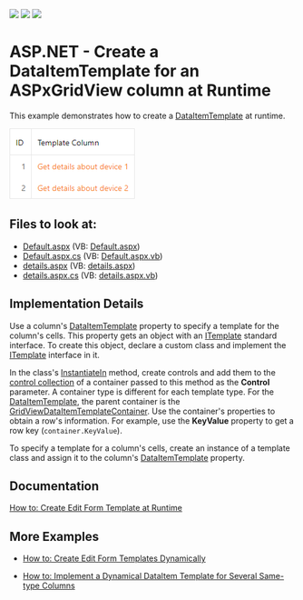 <!-- default badges list -->
![](https://img.shields.io/endpoint?url=https://codecentral.devexpress.com/api/v1/VersionRange/128538626/13.1.5%2B)
[![](https://img.shields.io/badge/Open_in_DevExpress_Support_Center-FF7200?style=flat-square&logo=DevExpress&logoColor=white)](https://supportcenter.devexpress.com/ticket/details/E293)
[![](https://img.shields.io/badge/📖_How_to_use_DevExpress_Examples-e9f6fc?style=flat-square)](https://docs.devexpress.com/GeneralInformation/403183)
<!-- default badges end -->
# ASP.NET - Create a DataItemTemplate for an ASPxGridView column at Runtime

This example demonstrates how to create a [DataItemTemplate](https://docs.devexpress.com/AspNet/DevExpress.Web.GridViewDataColumn.DataItemTemplate) at runtime.

![ASPxGridView-DataItemTemplate](ASPxGridView-DataItemTemplate.png)

<!-- default file list -->
## Files to look at:

* [Default.aspx](./CS/HyperlinkColumn/Default.aspx) (VB: [Default.aspx](./VB/HyperlinkColumn/Default.aspx))
* [Default.aspx.cs](./CS/HyperlinkColumn/Default.aspx.cs) (VB: [Default.aspx.vb](./VB/HyperlinkColumn/Default.aspx.vb))
* [details.aspx](./CS/HyperlinkColumn/details.aspx) (VB: [details.aspx](./VB/HyperlinkColumn/details.aspx))
* [details.aspx.cs](./CS/HyperlinkColumn/details.aspx.cs) (VB: [details.aspx.vb](./VB/HyperlinkColumn/details.aspx.vb))
<!-- default file list end -->

## Implementation Details

Use a column's [DataItemTemplate](https://docs.devexpress.com/AspNet/DevExpress.Web.GridViewDataColumn.DataItemTemplate) property to specify a template for the column's cells. This property gets an object with an [ITemplate](https://docs.microsoft.com/en-us/dotnet/api/system.web.ui.itemplate) standard interface. To create this object, declare a custom class and implement the [ITemplate](https://docs.microsoft.com/en-us/dotnet/api/system.web.ui.itemplate) interface in it.

In the class's [InstantiateIn](https://docs.microsoft.com/ru-ru/dotnet/api/system.web.ui.itemplate.instantiatein) method, create controls and add them to the [control collection](https://docs.microsoft.com/ru-ru/dotnet/api/system.windows.forms.control.controls) of a container passed to this method as the **Control** parameter. A container type is different for each template type. For the [DataItemTemplate](https://docs.devexpress.com/AspNet/DevExpress.Web.GridViewDataColumn.DataItemTemplate), the parent container is the [GridViewDataItemTemplateContainer](https://docs.devexpress.com/AspNet/DevExpress.Web.GridViewDataItemTemplateContainer). Use the container's properties to obtain a row's information. For example, use the **KeyValue** property to get a row key (`container.KeyValue`).

To specify a template for a column's cells, create an instance of a template class and assign it to the column's [DataItemTemplate](https://docs.devexpress.com/AspNet/DevExpress.Web.GridViewDataColumn.DataItemTemplate) property.

## Documentation

[How to: Create Edit Form Template at Runtime](https://docs.devexpress.com/AspNet/4341/components/grid-view/examples/how-to-create-edit-form-template-at-runtime)

## More Examples

* [How to: Create Edit Form Templates Dynamically](https://github.com/DevExpress-Examples/how-to-create-edit-form-templates-dynamically-e986)

* [How to: Implement a Dynamical DataItem Template for Several Same-type Columns](https://github.com/DevExpress-Examples/how-to-implement-a-dynamical-dataitem-template-for-several-same-type-columns-e4020)